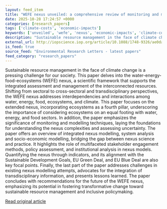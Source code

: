 ```yaml
---
layout: feed_item
title: "WEFE nexus unveiled: a comprehensive review of monitoring and modelling methods in the water-energy-food-ecosystems nexus"
date: 2025-10-28 17:24:57 +0000
categories: [research_papers]
tags: ['climate-costs', 'economic-impacts']
keywords: ['unveiled', 'wefe', 'nexus', 'economic-impacts', 'climate-costs']
description: "Sustainable resource management in the face of climate change is a pressing challenge for our society"
external_url: http://iopscience.iop.org/article/10.1088/1748-9326/ae0da3
is_feed: true
source_feed: "Environmental Research Letters - latest papers"
feed_category: "research_papers"
---
```


Sustainable resource management in the face of climate change is a pressing challenge for our society. This paper delves into the water-energy-food-ecosystems (WEFE) nexus, a scientific framework that supports the integrated assessment and management of the interconnected resources. Shifting from sectoral to cross-sectoral and transdisciplinary perspectives, the WEFE nexus addresses interdependencies and interactions among water, energy, food, ecosystems, and climate. This paper focuses on the extended nexus, incorporating ecosystems as a fourth pillar, underscoring the importance of considering ecosystems on an equal footing with water, energy, and food sectors. In addition, the paper emphasizes the significance of monitoring and modelling techniques, laying the foundations for understanding the nexus complexities and assessing uncertainty. The paper offers an overview of integrated nexus modelling, system analysis and socio-economic modelling, bridging the gap between nexus science and practice. It highlights the role of multifaceted stakeholder engagement methods, policy assessment, and institutional analysis in nexus models. Quantifying the nexus through indicators, and its alignment with the Sustainable Development Goals, EU Green Deal, and EU Blue Deal are also key focal points. Finally, the last part of the paper addresses challenges in existing nexus modelling attempts, advocates for the integration of transdisciplinary information, and presents lessons learned. The paper concludes with recommendations for the future of the WEFE nexus, emphasizing its potential in fostering transformative change toward sustainable resource management and inclusive policymaking.

[Read original article](http://iopscience.iop.org/article/10.1088/1748-9326/ae0da3)
